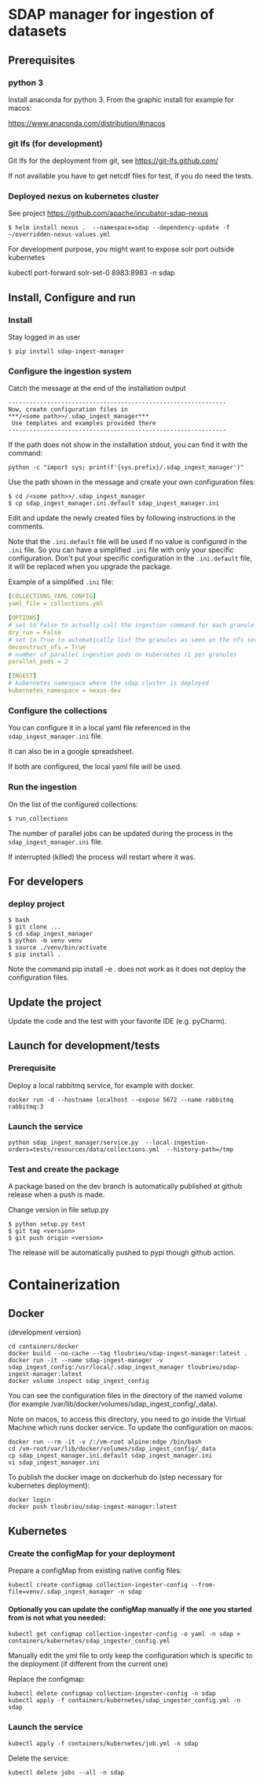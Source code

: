 # SDAP manager for ingestion of datasets

## Prerequisites

### python 3

Install anaconda for python 3. From the graphic install for example for macos:

https://www.anaconda.com/distribution/#macos

### git lfs (for development)

Git lfs for the deployment from git, see https://git-lfs.github.com/

If not available you have to get netcdf files for test, if you do need the tests.

### Deployed nexus on kubernetes cluster

See project https://github.com/apache/incubator-sdap-nexus

    $ helm install nexus .  --namespace=sdap --dependency-update -f ~/overridden-nexus-values.yml 

For development purpose, you might want to expose solr port outside kubernetes

   kubectl port-forward solr-set-0 8983:8983 -n sdap 

## Install, Configure and run

### Install

Stay logged in as user

    $ pip install sdap-ingest-manager


### Configure the ingestion system
                            
Catch the message at the end of the installation output

    --------------------------------------------------------------
    Now, create configuration files in
    ***/<some path>>/.sdap_ingest_manager***
     Use templates and examples provided there
    --------------------------------------------------------------

If the path does not show in the installation stdout, you can find it with the command:

    python -c "import sys; print(f'{sys.prefix}/.sdap_ingest_manager')"


Use the path shown in the message and create your own configuration files:

    $ cd /<some path>>/.sdap_ingest_manager
    $ cp sdap_ingest_manager.ini.default sdap_ingest_manager.ini
    
Edit and update the newly created files by following instructions in the comments.

Note that the `.ini.default` file will be used if no value is configured in the `.ini` file. So you can have a simplified `.ini` file with only your specific configuration.
Don't put your specific configuration in the `.ini.default` file, it will be replaced when you upgrade the package.

Example of a simplified `.ini` file:

```yaml
[COLLECTIONS_YAML_CONFIG]
yaml_file = collections.yml

[OPTIONS]
# set to False to actually call the ingestion command for each granule
dry_run = False
# set to True to automatically list the granules as seen on the nfs server when they are mounted on the local file system.
deconstruct_nfs = True
# number of parallel ingestion pods on kubernetes (1 per granule)
parallel_pods = 2

[INGEST]
# kubernetes namespace where the sdap cluster is deployed
kubernetes_namespace = nexus-dev

```


### Configure the collections

You can configure it in a local yaml file referenced in the `sdap_ingest_manager.ini` file.

It can also be in a google spreadsheet.

If both are configured, the local yaml file will be used.



### Run the ingestion 

On the list of the configured collections:

    $ run_collections

The number of parallel jobs can be updated during the process in the `sdap_ingest_manager.ini` file.

If interrupted (killed) the process will restart where it was.

 
## For developers

### deploy project

    $ bash
    $ git clone ...
    $ cd sdap_ingest_manager
    $ python -m venv venv
    $ source ./venv/bin/activate
    $ pip install .
    
Note the command pip install -e . does not work as it does not deploy the configuration files.

## Update the project

Update the code and the test with your favorite IDE (e.g. pyCharm).

## Launch for development/tests

### Prerequisite

Deploy a local rabbitmq service, for example with docker.

    docker run -d --hostname localhost --expose 5672 --name rabbitmq rabbitmq:3
   
### Launch the service

    python sdap_ingest_manager/service.py  --local-ingestion-orders=tests/resources/data/collections.yml  --history-path=/tmp


### Test and create the package

A package based on the dev branch is automatically published at github release when a push is made. 


Change version in file setup.py 

    $ python setup.py test
    $ git tag <version>
    $ git push origin <version>
    
The release will be automatically pushed to pypi though github action.



# Containerization

## Docker

(development version)

    cd containers/docker
    docker build --no-cache --tag tloubrieu/sdap-ingest-manager:latest .    
    docker run -it --name sdap-ingest-manager -v sdap_ingest_config:/usr/local/.sdap_ingest_manager tloubrieu/sdap-ingest-manager:latest
    docker volume inspect sdap_ingest_config
    
You can see the configuration files in the directory of the named volume (for example /var/lib/docker/volumes/sdap_ingest_config/_data).

Note on macos, to access this directory, you need to go inside the Virtual Machine which runs docker service. To update the configuration on macos:

    docker run --rm -it -v /:/vm-root alpine:edge /bin/bash
    cd /vm-root/var/lib/docker/volumes/sdap_ingest_config/_data
    cp sdap_ingest_manager.ini.default sdap_ingest_manager.ini
    vi sdap_ingest_manager.ini
    
To publish the docker image on dockerhub do (step necessary for kubernetes deployment):

    docker login
    docker push tloubrieu/sdap-ingest-manager:latest
    
## Kubernetes

### Create the configMap for your deployment 

Prepare a configMap from existing native config files:

    kubectl create configmap collection-ingester-config --from-file=venv/.sdap_ingest_manager -n sdap
    
#### Optionally you can update the configMap manually if the one you started from is not what you needed: 
    
    kubectl get configmap collection-ingester-config -o yaml -n sdap > containers/kubernetes/sdap_ingester_config.yml
    
Manually edit the yml file to only keep the configuration which is specific to the deployment (if different from the current one)

Replace the configmap:

    kubectl delete configmap collection-ingester-config -n sdap
    kubectl apply -f containers/kubernetes/sdap_ingester_config.yml -n sdap
    

### Launch the service

    kubectl apply -f containers/kubernetes/job.yml -n sdap
    
Delete the service: 

    kubectl delete jobs --all -n sdap
    
    

    

    
    
    
 
    
    





